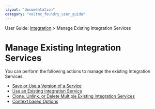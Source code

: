 ```yaml
---
layout: "documentation"
category: "voltmx_foundry_user_guide"
---
```

                             

User Guide: [Integration](Services.html#integration) \> Manage Existing Integration Services

Manage Existing Integration Services
====================================

You can perform the following actions to manage the existing Integration Services.

*   [Save or Use a Version of a Service](Manage_Existing_Integration_Services_1.html#how-to-save-or-use-a-version-of-a-service)
*   [Use an Existing Integration Service](Manage_Existing_Integration_Services_1.html#how-to-use-an-existing-integration-service)
*   [Clone, Unlink, or Delete Multiple Existing Integration Services](Manage_Existing_Integration_Services_1.html#how-to-clone-unlink-or-delete-multiple-existing-integration-services)
*   [Context based Options](Manage_Existing_Integration_Services_1.html#context-based-options)
